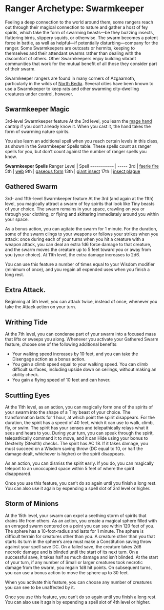 # Ranger Archetype: Swarmkeeper
Feeling a deep connection to the world around them, some rangers reach out through their magical connection to nature and gather a host of fey spirits, which take the form of swarming beasts—be they buzzing insects, fluttering birds, slippery squids, or otherwise. The swarm becomes a potent force in battle, as well as helpful—if potentially disturbing—company for the ranger. Some Swarmkeepers are outcasts or hermits, keeping to themselves and their attendant swarms rather than dealing with the discomfort of others. Other Swarmkeepers enjoy building vibrant communities that work for the mutual benefit of all those they consider part of their swarm.

Swarmkeeper rangers are found in many corners of Azgaarnoth, particularly in the wilds of [North Bedia](/Nations/Bedia.md). Several cities have been known to use a Swarmkeeper to keep rats and other swarming city-dwelling creatures under control, however.

## Swarmkeeper Magic
3rd-level Swarmkeeper feature
At the 3rd level, you learn the [mage hand]() cantrip if you don’t already know it. When you cast it, the hand takes the form of swarming nature spirits.

You also learn an additional spell when you reach certain levels in this class, as shown in the Swarmkeeper Spells table. These spells count as ranger spells for you, but don’t count against the number of ranger spells you know.

**Swarmkeeper Spells**
Ranger Level | Spell
------------ | -----
3rd | [faerie fire]()
5th | [web]()
9th | [gaseous form]()
13th | [giant insect]()
17th | [insect plague]()

## Gathered Swarm
3rd- and 11th-level Swarmkeeper feature
At the 3rd (and again at the 11th) level, you magically attract a swarm of fey spirits that look like Tiny beasts of your choice. The swarm remains in your space, crawling on you or through your clothing, or flying and skittering immediately around you within your space.

As a bonus action, you can agitate the swarm for 1 minute. For the duration, some of the swarm clings to your weapons or follows your strikes when you attack: once during each of your turns when you hit a creature with a weapon attack, you can deal an extra 1d6 force damage to that creature, and the swarm moves the creature up to 5 feet toward you or away from you (your choice). At 11th level, the extra damage increases to 2d6.

You can use this feature a number of times equal to your Wisdom modifier (minimum of once), and you regain all expended uses when you finish a long rest.

## Extra Attack.
Beginning at 5th level, you can attack twice, instead of once, whenever you take the Attack action on your turn.

## Writhing Tide
At the 7th level, you can condense part of your swarm into a focused mass that lifts or sweeps you along. Whenever you activate your Gathered Swarm feature, choose one of the following additional benefits:
* Your walking speed increases by 10 feet, and you can take the Disengage action as a bonus action.
* You gain a climb speed equal to your walking speed. You can climb difficult surfaces, including upside down on ceilings, without making an ability check.
* You gain a flying speed of 10 feet and can hover.

## Scuttling Eyes
At the 11th level, as an action, you can magically form one of the spirits of your swarm into the shape of a Tiny beast of your choice. The transformation lasts for 1 hour, at which point the spirit disappears. For the duration, the spirit has a speed of 40 feet, which it can use to walk, climb, fly, or swim. The spirit has your senses and telepathically relays what it sees and hears to you. During your turn, you can speak through the spirit, telepathically command it to move, and it can Hide using your bonus to Dexterity (Stealth) checks. The spirit has AC 18. If it takes damage, you must succeed on a Wisdom saving throw (DC equal to 10, or half the damage dealt, whichever is higher) or the spirit disappears.

As an action, you can dismiss the spirit early. If you do, you can magically teleport to an unoccupied space within 5 feet of where the spirit disappeared.

Once you use this feature, you can’t do so again until you finish a long rest. You can also use it again by expending a spell slot of 3rd level or higher.

## Storm of Minions
At the 15th level, your swarm can expel a seething storm of spirits that drains life from others. As an action, you create a magical sphere filled with an enraged swarm centered on a point you can see within 120 feet of you. The sphere has a 10-foot-radius and lasts for 1 minute. The sphere is difficult terrain for creatures other than you. A creature other than you that starts its turn in the sphere’s area must make a Constitution saving throw against your spell save DC. On a failed save, the creature takes 2d8 necrotic damage and is blinded until the start of its next turn. On a successful save, it takes half as much damage and isn’t blinded. At the start of your turn, if any number of Small or larger creatures took necrotic damage from the swarm, you regain 1d8 hit points. On subsequent turns, you can use a bonus action to move the sphere up to 30 feet.

When you activate this feature, you can choose any number of creatures you can see to be unaffected by it.

Once you use this feature, you can’t do so again until you finish a long rest. You can also use it again by expending a spell slot of 4th level or higher.
